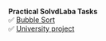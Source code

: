 **Practical SolvdLaba Tasks**\
:white_check_mark: [Bubble Sort](https://github.com/AlenaShvedava/SolvdLaba/tree/main/Lesson1)\
:white_check_mark: [University project](https://github.com/AlenaShvedava/SolvdLaba/blob/main/Lesson2/src/main/resources/README.md)
